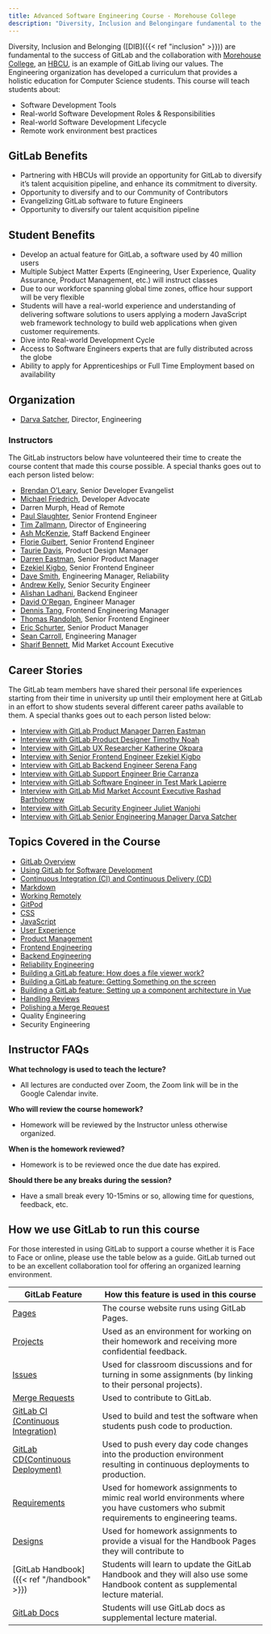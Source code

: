 ```yaml
---
title: Advanced Software Engineering Course - Morehouse College
description: "Diversity, Inclusion and Belongingare fundamental to the success of GitLab and the collaboration with Morehouse College, an HBCU, is an example of GitLab living our values."
---
```


Diversity, Inclusion and Belonging ([DIB]({{< ref "inclusion" >}})) are fundamental to the success of GitLab and the collaboration with [Morehouse College](https://www.morehouse.edu), an [HBCU](https://en.wikipedia.org/wiki/Historically_black_colleges_and_universities), is an example of GitLab living our values. The Engineering organization has developed a curriculum that provides a holistic education for Computer Science students. This course will teach students about:

- Software Development Tools
- Real-world Software Development Roles & Responsibilities
- Real-world Software Development Lifecycle
- Remote work environment best practices

## GitLab Benefits

- Partnering with HBCUs will provide an opportunity for GitLab to diversify it’s talent acquisition pipeline, and enhance its commitment to diversity.
- Opportunity to diversify and to our Community of Contributors
- Evangelizing GitLab software to future Engineers
- Opportunity to diversify our talent acquisition pipeline

## Student Benefits

- Develop an actual feature for GitLab, a software used by 40 million users
- Multiple Subject Matter Experts (Engineering, User Experience, Quality Assurance, Product Management, etc.) will instruct classes
- Due to our workforce spanning global time zones, office hour support will be very flexible
- Students will have a real-world experience and understanding of delivering software solutions to users applying a modern JavaScript web framework technology to build web applications when given customer requirements.
- Dive into Real-world Development Cycle
- Access to Software Engineers experts that are fully distributed across the globe
- Ability to apply for Apprenticeships or Full Time Employment based on availability

## Organization

- [Darva Satcher](/handbook/company/team/#dsatcher), Director, Engineering

### Instructors

The GitLab instructors below have volunteered their time to create the course content that made this course possible. A special thanks goes out to each person listed below:

- [Brendan O’Leary](/handbook/company/team/#brendan), Senior Developer Evangelist
- [Michael Friedrich](/handbook/company/team/#dnsmichi), Developer Advocate
- Darren Murph, Head of Remote
- [Paul Slaughter](/handbook/company/team/#pslaughter), Senior Frontend Engineer
- [Tim Zallmann](/handbook/company/team/#timzallmann), Director of Engineering
- [Ash McKenzie](/handbook/company/team/#ashmckenzie), Staff Backend Engineer
- [Florie Guibert](/handbook/company/team/#fguibert), Senior Frontend Engineer
- [Taurie Davis](/handbook/company/team/#tauriedavis), Product Design Manager
- [Darren Eastman](/handbook/company/team/#DarrenEastman), Senior Product Manager
- [Ezekiel Kigbo](/handbook/company/team/#ekigbo), Senior Frontend Engineer
- [Dave Smith](/handbook/company/team/#dawsmith), Engineering Manager, Reliability
- [Andrew Kelly](/handbook/company/team/#ankelly), Senior Security Engineer
- [Alishan Ladhani](/handbook/company/team/#ali-gitlab), Backend Engineer
- [David O'Regan](/handbook/company/team/#oregand), Engineer Manager
- [Dennis Tang](/handbook/company/team/#dennis), Frontend Engineering Manager
- [Thomas Randolph](/handbook/company/team/#thomasrandolph), Senior Frontend Engineer
- [Eric Schurter](/handbook/company/team/#ericschurter), Senior Product Manager
- [Sean Carroll](/handbook/company/team/#sean_carroll), Engineering Manager
- [Sharif Bennett](/handbook/company/team/#SharifATL), Mid Market Account Executive

## Career Stories

The GitLab team members have shared their personal life experiences starting from their time in university up until their employment here at GitLab in an effort to show students several different career paths available to them. A special thanks goes out to each person listed below:

- [Interview with GitLab Product Manager Darren Eastman](https://youtu.be/TOZ29Q-AJyA)
- [Interview with GitLab Product Designer Timothy Noah](https://youtu.be/thkDMMk32PI)
- [Interview with GitLab UX Researcher Katherine Okpara](https://youtu.be/A6id0ZiCK_0)
- [Interview with Senior Frontend Engineer Ezekiel Kigbo](https://youtu.be/_bnZCKQHdbw)
- [Interview with GitLab Backend Engineer Serena Fang](https://youtu.be/nRcDCECs3h4)
- [Interview with GitLab Support Engineer Brie Carranza](https://youtu.be/d2vo_--lX-M)
- [Interview with GitLab Software Engineer in Test Mark Lapierre](https://youtu.be/lU-gRtRZ_Do)
- [Interview with GitLab Mid Market Account Executive Rashad Bartholomew](https://www.youtube.com/watch?v=tu7x_Lx373s)
- [Interview with GitLab Security Engineer Juliet Wanjohi](https://youtu.be/d0WKjCPtcUs)
- [Interview with GitLab Senior Engineering Manager Darva Satcher](https://www.youtube.com/watch?v=MOO-Rmlms3c )

## Topics Covered in the Course

- [GitLab Overview](https://docs.google.com/presentation/d/1IKSQnrraLHh20kWeYs2ftG9vOzzjMk7i0XO46sZyozs/edit#slide=id.g33dd8d4a56_0_0)
- [Using GitLab for Software Development](https://docs.google.com/presentation/d/1_Fh9C1zn9ovZGOZhDbeB1ap4abzLMVC-F5Mp4Q6cDQQ/edit?usp=sharing)
- [Continuous Integration (CI) and Continuous Delivery (CD)](https://docs.google.com/presentation/d/1GCuWqu8kC4YwALNJKtkE_jp2Y2jXqSZCCwvj5vbPcsI/edit?usp=sharing)
- [Markdown](https://docs.google.com/presentation/d/1cQSHGJCjnO0893aTDgDa8I2NXTURYq0zIPCGuj2jvn8/)
- [Working Remotely](https://docs.google.com/presentation/d/1ud9V8Fuw0X-gvw3MuYtBXbC_XpG-yXk7crhcJTkuhwM/edit#slide=id.g33dd8d4a56_0_0)
- [GitPod](https://docs.google.com/presentation/d/1viVjBaskfsqfavUjGBxsFAq9iI1eJ8I9DTxE2d6wj_I)
- [CSS](https://docs.google.com/presentation/d/14lDoSOaUuogJnbzDTWKaC3IX4TBUu0BvLWr7FXB8ysA/edit#slide=id.p)
- [JavaScript](https://docs.google.com/presentation/d/1SXvuHSsYQAy5K4k2NqiJoVMYMFvxQBim9mu8ga1I7O0/edit#slide=id.g33dd8d4a56_0_0)
- [User Experience](https://docs.google.com/presentation/d/1mlJeY-Qa74qf_5efKKXl6DrddFpOZM5l1yTogcSSgo8/edit)
- [Product Management](https://docs.google.com/presentation/d/1-VNBfD01y8_AkrUDLez7b2FABBuI0ZmntGyClk4d-68/edit)
- [Frontend Engineering](https://docs.google.com/presentation/d/1BVzIGOD1Iis5elN00vcd_3-vKDWkR7U0QvmDkBFFK2Y/edit)
- [Backend Engineering](https://docs.google.com/presentation/d/1lNvXgFTczimNowmLJyEpQKXSZtbpAVeJkSH5XMCbKIg/edit)
- [Reliability Engineering](https://docs.google.com/presentation/d/1sKD4hFt_zTVdw80_aZOrVKErtRzqKpHNG4YtPT_RkW0/edit?usp=sharing)
- [Building a GitLab feature: How does a file viewer work?](https://docs.google.com/presentation/d/1fnjnD1TDvlYSVwNeJEMe5spZ-iFXosDYiPLuvE0xPTA/edit)
- [Building a GitLab feature: Getting Something on the screen](https://docs.google.com/presentation/d/1fH2kUuf2zSI3cI4XMfio0FJ_I3Z7rJUbWIBZvsD3J5c/edit#slide=id.g33dd8d4a56_0_0)
- [Building a GitLab feature: Setting up a component architecture in Vue](https://docs.google.com/presentation/d/1mldZybxLf2TswyzXJs8bSkidAGcOLLMoD6IKIBdK6ZY/edit?usp=sharing)
- [Handling Reviews](https://docs.google.com/presentation/d/1MZQ4ohhnUfHXv8DKF7_tzIxr2PPj-n7rrAV8tQc87L4/edit?usp=sharing)
- [Polishing a Merge Request](https://docs.google.com/presentation/d/1eLMUwo8kR9M5UD8_BZy_uqpyxh9_tsSp0xS0yKHyEcU/edit?usp=sharing)
- Quality Engineering
- Security Engineering

## Instructor FAQs

**What technology is used to teach the lecture?**

- All lectures are conducted over Zoom, the Zoom link will be in the Google Calendar invite.

**Who will review the course homework?**

- Homework will be reviewed by the Instructor unless otherwise organized.

**When is the homework reviewed?**

- Homework is to be reviewed once the due date has expired.

**Should there be any breaks during the session?**

- Have a small break every 10-15mins or so, allowing time for questions, feedback, etc.

## How we use GitLab to run this course

For those interested in using GitLab to support a course whether it is Face to Face or online, please use the table below as a guide. GitLab turned out to be an excellent collaboration tool for offering an organized learning environment.

| GitLab Feature | How this feature is used in this course |
| -------------- | --------------------------------------- |
| [Pages](https://docs.gitlab.com/ee/user/project/pages/) | The course website runs using GitLab Pages. |
| [Projects](https://docs.gitlab.com/ee/user/project/) | Used as an environment for working on their homework and receiving more confidential feedback. |
| [Issues](https://docs.gitlab.com/ee/user/project/issues/) | Used for classroom discussions and for turning in some assignments (by linking to their personal projects). |
| [Merge Requests](https://docs.gitlab.com/ee/user/project/merge_requests/) | Used to contribute to GitLab. |
| [GitLab CI (Continuous Integration)](https://docs.gitlab.com/ee/ci/) | Used to build and test the software when students push code to production. |
| [GitLab CD(Continuous Deployment)](https://docs.gitlab.com/ee/ci/) | Used to push every day code changes into the production environment resulting in continuous deployments to production. |
| [Requirements](https://docs.gitlab.com/ee/user/project/requirements/) | Used for homework assignments to mimic real world environments where you have customers who submit requirements to engineering teams. |
| [Designs](https://docs.gitlab.com/ee/user/project/issues/design_management.html) | Used for homework assignments to provide a visual for the Handbook Pages they will contribute to |
| [GitLab Handbook]({{< ref "/handbook" >}}) | Students will learn to update the GitLab Handbook and they will also use some Handbook content as supplemental lecture material. |
| [GitLab Docs](https://docs.gitlab.com) | Students will use GitLab docs as supplemental lecture material. |
